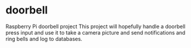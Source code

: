 # doorbell
Raspberry Pi doorbell project
This project will hopefully handle a doorbell press input and use it to take a camera picture and send notifications and ring bells and log to databases.
